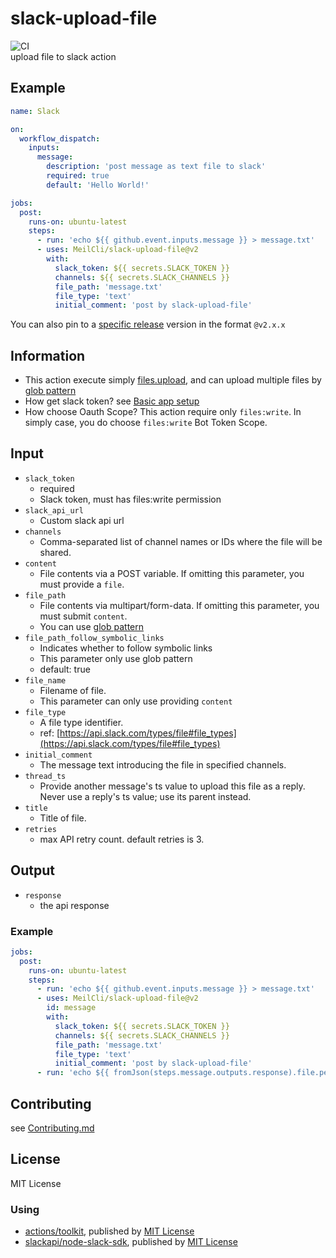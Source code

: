 # slack-upload-file
![CI](https://github.com/MeilCli/slack-upload-file/workflows/CI/badge.svg)  
upload file to slack action

## Example
```yaml
name: Slack

on:
  workflow_dispatch:
    inputs:
      message: 
        description: 'post message as text file to slack'
        required: true
        default: 'Hello World!'

jobs:
  post:
    runs-on: ubuntu-latest
    steps:
      - run: 'echo ${{ github.event.inputs.message }} > message.txt'
      - uses: MeilCli/slack-upload-file@v2
        with:
          slack_token: ${{ secrets.SLACK_TOKEN }}
          channels: ${{ secrets.SLACK_CHANNELS }}
          file_path: 'message.txt'
          file_type: 'text'
          initial_comment: 'post by slack-upload-file'
```
You can also pin to a [specific release](https://github.com/MeilCli/slack-upload-file/releases) version in the format `@v2.x.x`

## Information
- This action execute simply [files.upload](https://api.slack.com/methods/files.upload), and can upload multiple files by [glob pattern](https://github.com/actions/toolkit/tree/main/packages/glob#patterns)
- How get slack token? see [Basic app setup](https://api.slack.com/authentication/basics)
- How choose Oauth Scope? This action require only `files:write`. In simply case, you do choose `files:write` Bot Token Scope.

## Input
- `slack_token`
  - required
  - Slack token, must has files:write permission
- `slack_api_url`
  - Custom slack api url
- `channels`
  - Comma-separated list of channel names or IDs where the file will be shared.
- `content`
  - File contents via a POST variable. If omitting this parameter, you must provide a `file`.
- `file_path`
  - File contents via multipart/form-data. If omitting this parameter, you must submit `content`.
  - You can use [glob pattern](https://github.com/actions/toolkit/tree/main/packages/glob#patterns)
- `file_path_follow_symbolic_links`
  - Indicates whether to follow symbolic links
  - This parameter only use glob pattern
  - default: true
- `file_name`
  - Filename of file.
  - This parameter can only use providing `content`
- `file_type`
  - A file type identifier.
  - ref: [https://api.slack.com/types/file#file_types](https://api.slack.com/types/file#file_types)
- `initial_comment`
  - The message text introducing the file in specified channels.
- `thread_ts`
  - Provide another message's ts value to upload this file as a reply. Never use a reply's ts value; use its parent instead.
- `title`
  - Title of file.
- `retries`
  - max API retry count. default retries is 3.

## Output
- `response`
  - the api response

### Example
```yaml
jobs:
  post:
    runs-on: ubuntu-latest
    steps:
      - run: 'echo ${{ github.event.inputs.message }} > message.txt'
      - uses: MeilCli/slack-upload-file@v2
        id: message
        with:
          slack_token: ${{ secrets.SLACK_TOKEN }}
          channels: ${{ secrets.SLACK_CHANNELS }}
          file_path: 'message.txt'
          file_type: 'text'
          initial_comment: 'post by slack-upload-file'
      - run: 'echo ${{ fromJson(steps.message.outputs.response).file.permalink }}'
```

## Contributing
see [Contributing.md](./.github/CONTRIBUTING.md)

## License
MIT License

### Using
- [actions/toolkit](https://github.com/actions/toolkit), published by [MIT License](https://github.com/actions/toolkit/blob/master/LICENSE.md)
- [slackapi/node-slack-sdk](https://github.com/slackapi/node-slack-sdk), published by [MIT License](https://github.com/slackapi/node-slack-sdk/blob/main/LICENSE)

